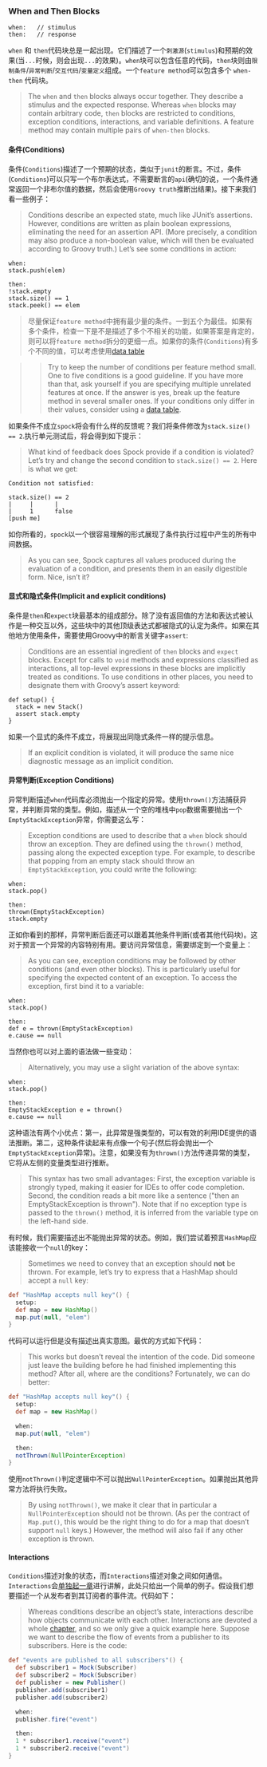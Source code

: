 
### When and Then Blocks
	when:   // stimulus
	then:   // response

`when` 和 `then`代码块总是一起出现。它们描述了一个`刺激源`(`stimulus`)和预期的效果(当`...`时候，则会出现`...`的效果)。`when`块可以包含任意的代码，`then`块则由`限制条件`/`异常判断`/`交互代码`/`变量定义`组成。一个`feature method`可以包含多个 `when-then` 代码块。
>The `when` and `then` blocks always occur together. They describe a stimulus and the expected response. Whereas `when` blocks may contain arbitrary code, `then` blocks are restricted to conditions, exception conditions, interactions, and variable definitions. A feature method may contain multiple pairs of `when-then` blocks.

#### 条件(Conditions)

条件(`Conditions`)描述了一个预期的状态，类似于`junit`的断言。不过，条件(`Conditions`)可以只写一个布尔表达式，不需要断言的`api`(确切的说，一个条件通常返回一个非布尔值的数据，然后会使用`Groovy truth`推断出结果)。接下来我们看一些例子：

>Conditions describe an expected state, much like JUnit’s assertions. However, conditions are written as plain boolean expressions, eliminating the need for an assertion API. (More precisely, a condition may also produce a non-boolean value, which will then be evaluated according to Groovy truth.) Let’s see some conditions in action:

	when:
	stack.push(elem)

	then:
	!stack.empty
	stack.size() == 1
	stack.peek() == elem

> 尽量保证`feature method`中拥有最少量的条件。一到五个为最佳。如果有多个条件，检查一下是不是描述了多个不相关的功能，如果答案是肯定的，则可以将`feature method`拆分的更细一点。如果你的条件(`Conditions`)有多个不同的值，可以考虑使用[data table](../DDT/DataTables.md)

>> Try to keep the number of conditions per feature method small. One to five conditions is a good guideline. If you have more than that, ask yourself if you are specifying multiple unrelated features at once. If the answer is yes, break up the feature method in several smaller ones. If your conditions only differ in their values, consider using a [data table](../DDT/DataTables.md).

如果条件不成立`spock`将会有什么样的反馈呢？我们将条件修改为`stack.size() == 2`.执行单元测试后，将会得到如下提示：

>What kind of feedback does Spock provide if a condition is violated? Let’s try and change the second condition to `stack.size() == 2`. Here is what we get:



	Condition not satisfied:

	stack.size() == 2
	|     |      |
	|     1      false
	[push me]

如你所看的，`spock`以一个很容易理解的形式展现了条件执行过程中产生的所有中间数据。

>As you can see, Spock captures all values produced during the evaluation of a condition, and presents them in an easily digestible form. Nice, isn’t it?

#### 显式和隐式条件(Implicit and explicit conditions)

条件是`then`和`expect`块最基本的组成部分。除了没有返回值的方法和表达式被认作是一种交互以外，这些块中的其他顶级表达式都被隐式的认定为条件。如果在其他地方使用条件，需要使用Groovy中的断言关键字`assert`:

>Conditions are an essential ingredient of `then` blocks and `expect` blocks. Except for calls to `void` methods and expressions classified as interactions, all top-level expressions in these blocks are implicitly treated as conditions. To use conditions in other places, you need to designate them with Groovy’s assert keyword:

	def setup() {
	  stack = new Stack()
	  assert stack.empty
	}

如果一个显式的条件不成立，将展现出同隐式条件一样的提示信息。
>If an explicit condition is violated, it will produce the same nice diagnostic message as an implicit condition.

#### 异常判断(Exception Conditions)

异常判断描述`when`代码库必须抛出一个指定的异常。使用`thrown()`方法捕获异常，并判断异常的类型。例如，描述从一个空的堆栈中`pop`数据需要抛出一个`EmptyStackException`异常，你需要这么写：

>Exception conditions are used to describe that a `when` block should throw an exception. They are defined using the `thrown()` method, passing along the expected exception type. For example, to describe that popping from an empty stack should throw an `EmptyStackException`, you could write the following:

	when:
	stack.pop()

	then:
	thrown(EmptyStackException)
	stack.empty

正如你看到的那样，异常判断后面还可以跟着其他条件判断(或者其他代码块)。这对于预言一个异常的内容特别有用。要访问异常信息，需要绑定到一个变量上：

>As you can see, exception conditions may be followed by other conditions (and even other blocks). This is particularly useful for specifying the expected content of an exception. To access the exception, first bind it to a variable:


	when:
	stack.pop()

	then:
	def e = thrown(EmptyStackException)
	e.cause == null

当然你也可以对上面的语法做一些变动：
>Alternatively, you may use a slight variation of the above syntax:

	when:
	stack.pop()

	then:
	EmptyStackException e = thrown()
	e.cause == null

这种语法有两个小优点：第一，此异常是强类型的，可以有效的利用IDE提供的语法推断。第二，这种条件读起来有点像一个句子(然后将会抛出一个`EmptyStackException`异常)。注意，如果没有为`thrown()`方法传递异常的类型，它将从左侧的变量类型进行推断。

>This syntax has two small advantages: First, the exception variable is strongly typed, making it easier for IDEs to offer code completion. Second, the condition reads a bit more like a sentence ("then an EmptyStackException is thrown"). Note that if no exception type is passed to the `thrown()` method, it is inferred from the variable type on the left-hand side.

有时候，我们需要描述出不能抛出异常的状态。例如，我们尝试着预言`HashMap`应该能接收一个`null`的key：

>Sometimes we need to convey that an exception should **not** be thrown. For example, let’s try to express that a HashMap should accept a `null` key:

```groovy
def "HashMap accepts null key"() {
  setup:
  def map = new HashMap()
  map.put(null, "elem")
}
```

代码可以运行但是没有描述出真实意图。最优的方式如下代码：

>This works but doesn’t reveal the intention of the code. Did someone just leave the building before he had finished implementing this method? After all, where are the conditions? Fortunately, we can do better:

```groovy
def "HashMap accepts null key"() {
  setup:
  def map = new HashMap()

  when:
  map.put(null, "elem")

  then:
  notThrown(NullPointerException)
}
```
使用`notThrown()`判定逻辑中不可以抛出`NullPointerException`。如果抛出其他异常方法将执行失败。

>By using `notThrown()`, we make it clear that in particular a `NullPointerException` should not be thrown. (As per the contract of `Map.put()`, this would be the right thing to do for a map that doesn’t support `null` keys.) However, the method will also fail if any other exception is thrown.

#### Interactions

`Conditions`描述对象的状态，而`Interactions`描述对象之间如何通信。`Interactions`会[单独起一章](../IBT/README.md)进行讲解，此处只给出一个简单的例子。假设我们想要描述一个从发布者到其订阅者的事件流。代码如下：

>Whereas conditions describe an object’s state, interactions describe how objects communicate with each other. Interactions are devoted a whole [chapter](../IBT/README.md), and so we only give a quick example here. Suppose we want to describe the flow of events from a publisher to its subscribers. Here is the code:

```groovy
def "events are published to all subscribers"() {
  def subscriber1 = Mock(Subscriber)
  def subscriber2 = Mock(Subscriber)
  def publisher = new Publisher()
  publisher.add(subscriber1)
  publisher.add(subscriber2)

  when:
  publisher.fire("event")

  then:
  1 * subscriber1.receive("event")
  1 * subscriber2.receive("event")
}

```
